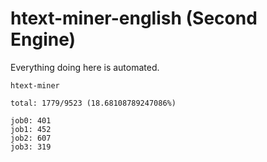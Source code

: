 # htext-miner-english (Second Engine)

Everything doing here is automated.

```
htext-miner

total: 1779/9523 (18.68108789247086%)

job0: 401
job1: 452
job2: 607
job3: 319
```